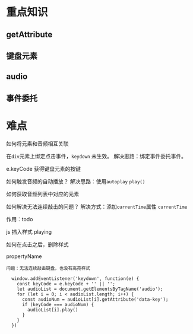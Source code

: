 # 重点知识

## getAttribute

## 键盘元素 <kbp>

## audio

## 事件委托

# 难点

如何将元素和音频相互关联

在<code>div</code>元素上绑定点击事件，<code>keydown</code> 未生效。
解决思路：绑定事件委托事件。

e.keyCode 获得键盘元素的按键

如何触发音频的自动播放？
解决思路：使用<code>autoplay</code> <code>play()</code>

如何获取音频列表中对应的元素

如何解决无法连续敲击的问题？
解决方式：添加<code>currentTime</code>属性
<code>currentTime</code>

作用：todo

js 插入样式 playing

如何在点击之后，删除样式

propertyName

```
问题：无法连续敲击键盘，也没有高亮样式

  window.addEventListener('keydown', function(e) {
    const keyCode = e.keyCode + '' || '';
    let audioList = document.getElementsByTagName('audio');
    for (let i = 0; i < audioList.length; i++) {
      const audioNum = audioList[i].getAttribute('data-key');
      if (keyCode === audioNum) {
        audioList[i].play()
      }
    }
  })
```
